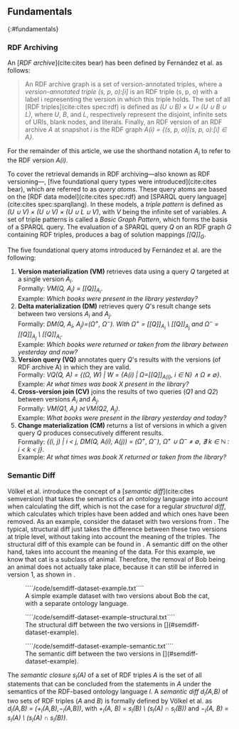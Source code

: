 ## Fundamentals
{:#fundamentals}

### RDF Archiving

An [_RDF archive_](cite:cites bear) has been defined by Fernández et al. as follows:

> An RDF archive graph is a set of version-annotated triples,
> where a _version-annotated triple_ _(s, p, o):\[i\]_ is an RDF triple (s, p, o) with a label i representing the version in which this triple holds.
> The set of all [RDF triples](cite:cites spec:rdf) is defined as _(U ∪ B) × U × (U ∪ B ∪ L)_,
> where <var>U</var>, <var>B</var>, and <var>L</var>, respectively represent the disjoint, infinite sets of URIs, blank nodes, and literals.
> Finally,
> an RDF version of an RDF archive <var>A</var> at snapshot <var>i</var> is the RDF graph _A(i) = {(s, p, o)|(s, p, o):\[i\] ∈ A}._

For the remainder of this article, we use the shorthand notation _A<sub>i</sub>_ to refer to the RDF version _A(i)_.

To cover the retrieval demands in RDF archiving—also known as RDF versioning—,
[five foundational query types were introduced](cite:cites bear),
which are referred to as _query atoms_.
These query atoms are based on
the [RDF data model](cite:cites spec:rdf) and [SPARQL query language](cite:cites spec:sparqllang).
In these models, a _triple pattern_ is defined as _(U ∪ V) × (U ∪ V) × (U ∪ L ∪ V)_, with _V_ being the infinite set of variables.
A set of triple patterns is called a _Basic Graph Pattern_, which forms the basis of a SPARQL query.
The evaluation of a SPARQL query _Q_ on an RDF graph _G_ containing RDF triples,
produces a bag of solution mappings _\[\[Q\]\]<sub>G</sub>_.

The five foundational query atoms introduced by Fernández et al. are the following:

1. **Version materialization (VM)** retrieves data using a query _Q_ targeted at a single version _A<sub>i</sub>_.<br />
Formally: _VM(Q, A<sub>i</sub>) = \[\[Q\]\]<sub>A<sub>i</sub></sub>_.<br />
Example: _Which books were present in the library yesterday?_
2. **Delta materialization (DM)** retrieves query _Q_'s result change sets between two versions _A<sub>i</sub>_ and _A<sub>j</sub>_.<br />
Formally: _DM(Q, A<sub>i</sub>, A<sub>j</sub>)=(Ω<sup>+</sup>, Ω<sup>−</sup>). With Ω<sup>+</sup> = \[\[Q\]\]<sub>A<sub>i</sub></sub> \ \[\[Q\]\]<sub>A<sub>j</sub></sub> and Ω<sup>−</sup> = \[\[Q\]\]<sub>A<sub>j</sub></sub> \ \[\[Q\]\]<sub>A<sub>i</sub></sub>_.<br />
Example: _Which books were returned or taken from the library between yesterday and now?_
3. **Version query (VQ)** annotates query _Q_'s results with the versions (of RDF archive A) in which they are valid.<br />
Formally: _VQ(Q, A) = {(Ω, W) | W = {A(i) | Ω=\[\[Q\]\]<sub>A(i)</sub>, i ∈ N} ∧ Ω ≠ ∅}_.<br />
Example: _At what times was book X present in the library?_
4. **Cross-version join (CV)** joins the results of two queries (_Q1_ and _Q2_) between versions _A<sub>i</sub>_ and _A<sub>j</sub>_.<br />
Formally: _VM(Q1, A<sub>i</sub>) ⨝ VM(Q2, A<sub>j</sub>)_.<br />
Example: _What books were present in the library yesterday and today?_
5. **Change materialization (CM)** returns a list of versions in which a given query _Q_ produces
consecutively different results.<br />
Formally: _{(i, j) | i < j, DM(Q, A(i), A(j)) = (Ω<sup>+</sup>, Ω<sup>−</sup>), Ω<sup>+</sup> ∪ Ω<sup>−</sup> ≠ ∅, ∄ k ∈ ℕ : i < k < j}_.<br />
Example: _At what times was book X returned or taken from the library?_

### Semantic Diff

Völkel et al. introduce the concept of a [_semantic diff_](cite:cites semversion)
that takes the semantics of an ontology language into account when calculating the diff,
which is not the case for a regular _structural diff_,
which calculates which triples have been added and which ones have been removed.
As an example, consider the dataset with two versions from [](#semdiff-dataset-example).
The typical, structural diff just takes the difference between these two versions at triple level,
without taking into account the meaning of the triples.
The structural diff of this example can be found in [](#semdiff-dataset-example-structural).
A semantic diff on the other hand, takes into account the meaning of the data.
For this example, we know that cat is a subclass of animal.
Therefore, the removal of Bob being an animal does not actually take place, because it can still be inferred in version 1,
as shown in [](#semdiff-dataset-example-semantic).

<figure id="semdiff-dataset-example" class="listing">
````/code/semdiff-dataset-example.txt````
<figcaption markdown="block">
A simple example dataset with two versions about Bob the cat,
with a separate ontology language.
</figcaption>
</figure>

<figure id="semdiff-dataset-example-structural" class="listing">
````/code/semdiff-dataset-example-structural.txt````
<figcaption markdown="block">
The structural diff between the two versions in [](#semdiff-dataset-example).
</figcaption>
</figure>

<figure id="semdiff-dataset-example-semantic" class="listing">
````/code/semdiff-dataset-example-semantic.txt````
<figcaption markdown="block">
The semantic diff between the two versions in [](#semdiff-dataset-example).
</figcaption>
</figure>

The _semantic closure_ _s<sub>l</sub>(A)_ of a set of RDF triples <var>A</var>
is the set of all statements that can be concluded from the statements in <var>A</var> under the semantics of the RDF-based ontology language <var>l</var>.
A _semantic diff_ _d<sub>l</sub>(A,B)_ of two sets of RDF triples (<var>A</var> and <var>B</var>) is formally defined by Völkel et al. as _d<sub>l</sub>(A,B) = (+<sub>l</sub>(A,B),−<sub>l</sub>(A,B))_, with _+<sub>l</sub>(A, B) = s<sub>l</sub>(B) \ (s<sub>l</sub>(A) ∩ s<sub>l</sub>(B))_ and _−<sub>l</sub>(A, B) = s<sub>l</sub>(A) \ (s<sub>l</sub>(A) ∩ s<sub>l</sub>(B))_.
